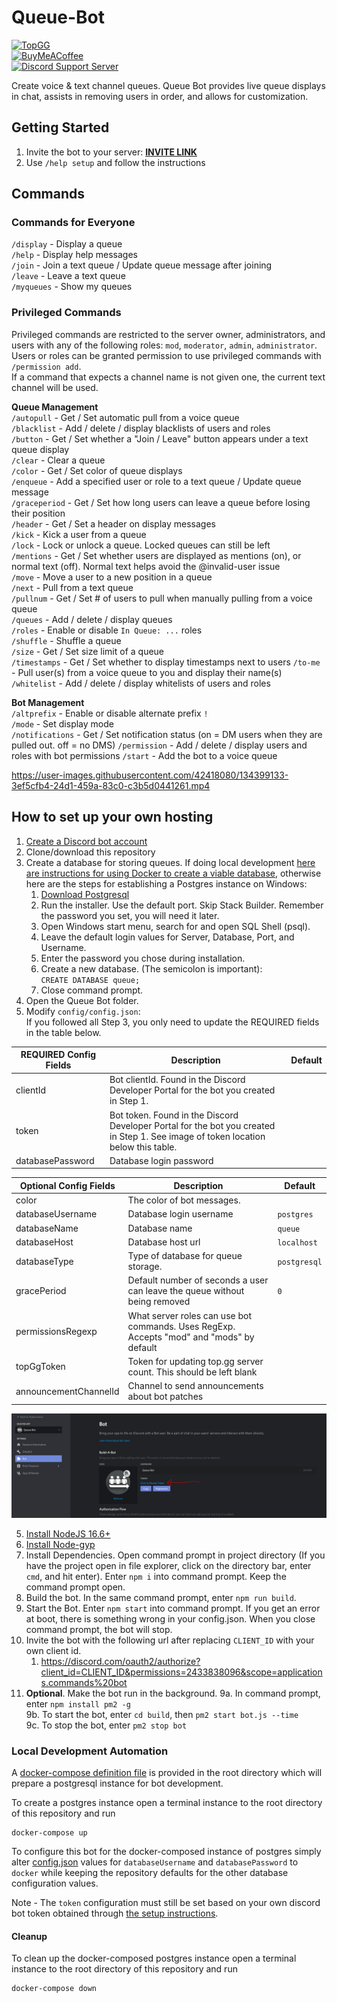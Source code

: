  
# Queue-Bot  
  
[![TopGG](https://top.gg/api/widget/status/679018301543677959.svg?noavatar=true)](https://top.gg/bot/679018301543677959)  
[![BuyMeACoffee](https://img.shields.io/badge/BuyMeACoffee-Donate-ff9004.svg?logo=CoffeeScript&style=flat-square)](https://www.buymeacoffee.com/Arroww)  
[![Discord Support Server](https://img.shields.io/discord/678645128755150863?label=Discord&style=flat-square)](https://discord.gg/RbmfnP3)  

Create voice & text channel queues. Queue Bot provides live queue displays in chat, assists in removing users in order, and allows for customization.  

## Getting Started  
1. Invite the bot to your server: **[INVITE LINK](https://discord.com/oauth2/authorize?client_id=679018301543677959&permissions=2232511568&scope=bot%20applications.commands)**  
2. Use `/help setup` and follow the instructions  
  
## Commands  
  
### Commands for Everyone
`/display` - Display a queue  
`/help` - Display help messages  
`/join` - Join a text queue / Update queue message after joining  
`/leave` - Leave a text queue  
`/myqueues` - Show my queues  
  
### Privileged Commands  
Privileged commands are restricted to the server owner, administrators, and users with any of the following roles: `mod`, `moderator`, `admin`, `administrator`. Users or roles can be granted permission to use privileged commands with `/permission add`.  
If a command that expects a channel name is not given one, the current text channel will be used.  
  
**Queue Management**  
`/autopull` - Get / Set automatic pull from a voice queue  
`/blacklist` - Add / delete / display blacklists of users and roles  
`/button` - Get / Set whether a \"Join / Leave\" button appears under a text queue display  
`/clear` - Clear a queue  
`/color` - Get / Set color of queue displays  
`/enqueue` - Add a specified user or role to a text queue / Update queue message  
`/graceperiod` - Get / Set how long users can leave a queue before losing their position  
`/header` - Get / Set a header on display messages  
`/kick` - Kick a user from a queue  
`/lock` - Lock or unlock a queue. Locked queues can still be left  
`/mentions` - Get / Set whether users are displayed as mentions (on), or normal text (off). Normal text helps avoid the @invalid-user issue  
`/move` - Move a user to a new position in a queue  
`/next` - Pull from a text queue  
`/pullnum` - Get / Set # of users to pull when manually pulling from a voice queue  
`/queues` - Add / delete / display queues  
`/roles` - Enable or disable `In Queue: ...` roles  
`/shuffle` - Shuffle a queue  
`/size` - Get / Set size limit of a queue  
`/timestamps` - Get / Set whether to display timestamps next to users
`/to-me` - Pull user(s) from a voice queue to you and display their name(s)  
`/whitelist` - Add / delete / display whitelists of users and roles  

**Bot Management**  
`/altprefix` - Enable or disable alternate prefix `!`  
`/mode` - Set display mode  
`/notifications` - Get / Set notification status (on = DM users when they are pulled out. off = no DMS)
`/permission` - Add / delete / display users and roles with bot permissions
`/start` - Add the bot to a voice queue  

https://user-images.githubusercontent.com/42418080/134399133-3ef5cfb4-24d1-459a-83c0-c3b5d0441261.mp4  
  
## How to set up your own hosting  
1. [Create a Discord bot account](https://discordpy.readthedocs.io/en/latest/discord.html)
2. Clone/download this repository  
3. Create a database for storing queues. If doing local development [here are instructions for using Docker to create a viable database](#local-development-automation), otherwise here are the steps for establishing a Postgres instance on Windows:  
	1. [Download Postgresql](https://www.enterprisedb.com/downloads/postgres-postgresql-downloads)  
	2. Run the installer. Use the default port. Skip Stack Builder. Remember the password you set, you will need it later.  
	3. Open Windows start menu, search for and open SQL Shell (psql).  
	4. Leave the default login values for Server, Database, Port, and Username.  
	5. Enter the password you chose during installation.  
	6. Create a new database. (The semicolon is important):  
		`CREATE DATABASE queue;`  
	7. Close command prompt.  
4. Open the Queue Bot folder.  
5. Modify `config/config.json`:  
	If you followed all Step 3, you only need to update the REQUIRED fields in the table below.

| REQUIRED Config Fields | Description                                                                                                                       | Default |
|------------------------|-----------------------------------------------------------------------------------------------------------------------------------|---------|
| clientId               | Bot clientId. Found in the Discord Developer Portal for the bot you created in Step 1.                                            |         |
| token                  | Bot token. Found in the Discord Developer Portal for the bot you created in Step 1. See image of token location below this table. |         |
| databasePassword       | Database login password                                                                                                           |         |
  
| Optional Config Fields | Description                                                                              | Default      |
|------------------------|------------------------------------------------------------------------------------------|--------------|
| color                  | The color of bot messages.                                                               |              |
| databaseUsername		     | Database login username                                                                  | `postgres`   |
| databaseName           | Database name                                                                            | `queue`      |
| databaseHost           | Database host url                                                                        | `localhost`  |
| databaseType           | Type of database for queue storage.                                                      | `postgresql` |
| gracePeriod            | Default number of seconds a user can leave the queue without being removed               | `0`          |
| permissionsRegexp      | What server roles can use bot commands. Uses RegExp. Accepts "mod" and "mods" by default |              |
| topGgToken             | Token for updating top.gg server count. This should be left blank                        |              |
| announcementChannelId  | Channel to send announcements about bot patches                                          |              |
  
![Token Location](docs/token_location.PNG)  
  
5. [Install NodeJS 16.6+](https://discordjs.guide/preparations/#installing-node-js)  
6. [Install Node-gyp](https://github.com/nodejs/node-gyp#installation)  
7. Install Dependencies. Open command prompt in project directory (If you have the project open in file explorer, click on the directory bar, enter `cmd`, and hit enter). Enter `npm i` into command prompt. Keep the command prompt open.  
8. Build the bot. In the same command prompt, enter `npm run build`.  
9. Start the Bot. Enter `npm start` into command prompt. If you get an error at boot, there is something wrong in your config.json. When you close command prompt, the bot will stop.  
10. Invite the bot with the following url after replacing `CLIENT_ID` with your own client id. 
    1. https://discord.com/oauth2/authorize?client_id=CLIENT_ID&permissions=2433838096&scope=applications.commands%20bot
11. **Optional**. Make the bot run in the background. 
     9a. In command prompt, enter `npm install pm2 -g`  
     9b. To start the bot, enter `cd build`, then `pm2 start bot.js --time`  
     9c. To stop the bot, enter `pm2 stop bot`  
  
### Local Development Automation
A [docker-compose definition file](docker-compose.yml) is provided in the root directory which will prepare a postgresql instance for bot development.  
  
To create a postgres instance open a terminal instance to the root directory of this repository and run  
```  
docker-compose up  
```
To configure this bot for the docker-composed instance of postgres simply alter [config.json](config/config.json) values for `databaseUsername` and `databasePassword` to `docker` while keeping the repository defaults for the other database configuration values.  
  
Note - The `token` configuration must still be set based on your own discord bot token obtained through [the setup instructions](#how-to-set-up-your-own-hosting).  
  
#### Cleanup
To clean up the docker-composed postgres instance open a terminal instance to the root directory of this repository and run  
```  
docker-compose down  
```  
